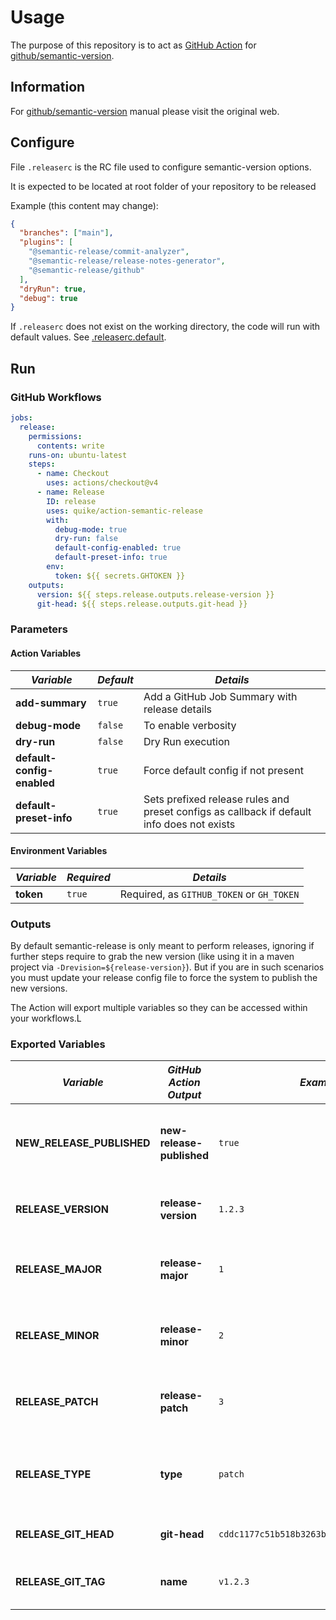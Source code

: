 # Usage

The purpose of this repository is to act as [GitHub Action](https://docs.github.com/en/actions) for
[github/semantic-version](https://github.com/semantic-version/semantic-version).

## Information

For [github/semantic-version](https://github.com/semantic-version/semantic-version) manual please visit the original
web.

## Configure

File `.releaserc` is the RC file used to configure semantic-version options.

It is expected to be located at root folder of your repository to be released

Example (this content may change):

```json
{
  "branches": ["main"],
  "plugins": [
    "@semantic-release/commit-analyzer",
    "@semantic-release/release-notes-generator",
    "@semantic-release/github"
  ],
  "dryRun": true,
  "debug": true
}
```

If `.releaserc` does not exist on the working directory, the code will run with default values. See
[.releaserc.default](../.releaserc.default).

## Run

### GitHub Workflows

```yaml
jobs:
  release:
    permissions:
      contents: write
    runs-on: ubuntu-latest
    steps:
      - name: Checkout
        uses: actions/checkout@v4
      - name: Release
        ID: release
        uses: quike/action-semantic-release
        with:
          debug-mode: true
          dry-run: false
          default-config-enabled: true
          default-preset-info: true
        env:
          token: ${{ secrets.GHTOKEN }}
    outputs:
      version: ${{ steps.release.outputs.release-version }}
      git-head: ${{ steps.release.outputs.git-head }}
```

### Parameters

#### Action Variables

| _Variable_                 | _Default_ | _Details_                                                                                  |
| -------------------------- | --------- | ------------------------------------------------------------------------------------------ |
| **add-summary**            | `true`    | Add a GitHub Job Summary with release details                                              |
| **debug-mode**             | `false`   | To enable verbosity                                                                        |
| **dry-run**                | `false`   | Dry Run execution                                                                          |
| **default-config-enabled** | `true`    | Force default config if not present                                                        |
| **default-preset-info**    | `true`    | Sets prefixed release rules and preset configs as callback if default info does not exists |

#### Environment Variables

| _Variable_ | _Required_ | _Details_                                 |
| ---------- | ---------- | ----------------------------------------- |
| **token**  | `true`     | Required, as `GITHUB_TOKEN` or `GH_TOKEN` |

### Outputs

By default semantic-release is only meant to perform releases, ignoring if further steps require to grab the new version
(like using it in a maven project via `-Drevision=${release-version}`). But if you are in such scenarios you must update
your release config file to force the system to publish the new versions.

The Action will export multiple variables so they can be accessed within your workflows.L

### Exported Variables

| _Variable_                | _GitHub Action Output_    | _Example_                                  | _Details_                                          |
| ------------------------- | ------------------------- | ------------------------------------------ | -------------------------------------------------- |
| **NEW_RELEASE_PUBLISHED** | **new-release-published** | `true`                                     | True if a new release is publised, false otherwise |
| **RELEASE_VERSION**       | **release-version**       | `1.2.3`                                    | The new SemVer version of type X.Y.Z               |
| **RELEASE_MAJOR**         | **release-major**         | `1`                                        | Major value of the new SemVer version              |
| **RELEASE_MINOR**         | **release-minor**         | `2`                                        | Minor value of the new SemVer version              |
| **RELEASE_PATCH**         | **release-patch**         | `3`                                        | Patch value of the new SemVer version              |
| **RELEASE_TYPE**          | **type**                  | `patch`                                    | Type of SemVer release: major, minor or patch      |
| **RELEASE_GIT_HEAD**      | **git-head**              | `cddc1177c51b518b3263b1b4f2b50af77dcf8be9` | Commig ID of the release                           |
| **RELEASE_GIT_TAG**       | **name**                  | `v1.2.3`                                   | Tag ID associated with the release                 |
